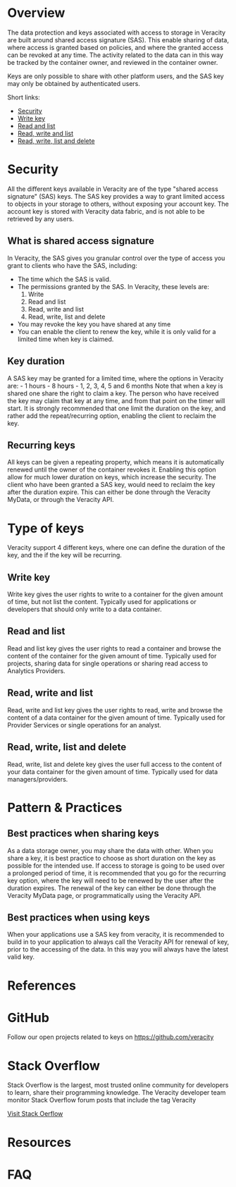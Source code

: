 # Overview 
The data protection and keys associated with access to storage in Veracity are built around shared access signature (SAS). This enable sharing of data, where access is granted based on policies, and where the granted access can be revoked at any time. The activity related to the data can in this way be tracked by the container owner, and reviewed in the container owner.

Keys are only possible to share with other platform users, and the SAS key may only be obtained by authenticated users.


Short links:
- [Security](#security)
- [Write key](#write-key)
- [Read and list](#read-and-list)
- [Read, write and list](#read-write-and-list)
- [Read, write, list and delete](#read-write-list-and-delete)


# Security
All the different keys available in Veracity are of the type "shared access signature" (SAS) keys. The SAS key provides a way to grant limited access to objects in your storage to others, without exposing your account key. The account key is stored with Veracity data fabric, and is not able to be retrieved by any users. 

## What is shared access signature
In Veracity, the SAS gives you granular control over the type of access you grant to clients who have the SAS, including:

- The time which the SAS is valid.
- The permissions granted by the SAS. In Veracity, these levels are: 
    1. Write
    2. Read and list
    3. Read, write and list
    4. Read, write, list and delete
- You may revoke the key you have shared at any time
- You can enable the client to renew the key, while it is only valid for a limited time when key is claimed.

[](https://veracitydevtest.blob.core.windows.net/static-documentation/keys-share.PNG)


## Key duration
A SAS key may be granted for a limited time, where the options in Veracity are:
    - 1 hours
    - 8 hours
    - 1, 2, 3, 4, 5 and 6 months
Note that when a key is shared one share the right to claim a key. The person who have received the key may claim that key at any time, and from that point on the timer will start. It is strongly recommended that one limit the duration on the key, and rather add the repeat/recurring option, enabling the client to reclaim the key.

## Recurring keys
All keys can be given a repeating property, which means it is automatically renewed until the owner of the container revokes it. Enabling this option allow for much lower duration on keys, which increase the security. The client who have been granted a SAS key, would need to reclaim the key after the duration expire. This can either be done through the Veracity MyData, or through the Veracity API.



# Type of keys 
Veracity support 4 different keys, where one can define the duration of the key, and the if the key will be recurring.

## Write key
Write key gives the user rights to write to a container for the given amount of time, but not list the content. Typically used for applications or developers that should only write to a data container.

## Read and list
Read and list key gives the user rights to read a container and browse the content of the container for the given amount of time. Typically used for projects, sharing data for single operations or sharing read access to Analytics Providers.

## Read, write and list
Read, write and list key gives the user rights to read, write and browse the content of a data container for the given amount of time. Typically used for Provider Services or single operations for an analyst.

## Read, write, list and delete
Read, write, list and delete key gives the user full access to the content of your data container for the given amount of time. Typically used for data managers/providers. 


# Pattern & Practices 

## Best practices when sharing keys
As a data storage owner, you may share the data with other. When you share a key, it is best practice to choose as short duration on the key as possible for the intended use. If access to storage is going to be used over a prolonged period of time, it is recommended that you go for the recurring key option, where the key will need to be renewed by the user after the duration expires. The renewal of the key can either be done through the Veracity MyData page, or programmatically using the Veracity API.  

## Best practices when using keys
When your applications use a SAS key from veracity, it is recommended to build in to your application to always call the Veracity API for renewal of key, prior to the accessing of the data. In this way you will always have the latest valid key. 


# References 

# GitHub  
Follow our open projects related to keys on https://github.com/veracity

# Stack Overflow
Stack Overflow is the largest, most trusted online community for developers to learn, share​ ​their programming ​knowledge. The Veracity developer team monitor Stack Overflow forum posts that include the tag Veracity
 
[Visit Stack Oerflow](https://stackoverflow.com/questions/tagged/veracity?mode=all)
 
# Resources  

 
# FAQ 

 